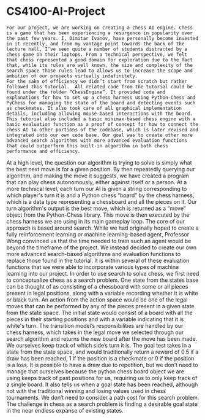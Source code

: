 # CS4100-AI-Project
	For our project, we are working on creating a chess AI engine. Chess is a game that has been experiencing a resurgence in popularity over the past few years. I, Dimitar Ivanov, have personally become invested in it recently, and from my vantage point towards the back of the lecture hall, I’ve seen quite a number of students distracted by a chess game on their laptops. From a technical perspective, we felt that chess represented a good domain for exploration due to the fact that, while its rules are well known, the size and complexity of the search space those rules lead to allows us to increase the scope and ambition of our projects virtually indefinitely.
	For the sake of efficiency we didn’t start from scratch but rather followed this tutorial.  All related code from the tutorial could be found under the folder “ChessEngine”. It provided code and explanations for how to set up a chess harness using Python-Chess and PyChess for managing the state of the board and detecting events such as checkmates. It also took care of all graphical implementation details, including allowing mouse-based interactions with the board. This tutorial also included a basic minimax-based chess engine with a basic evaluation function as a proof of concept for how to connect the chess AI to other portions of the codebase, which is later revised and integrated into our own code base. Our goal was to create other more advanced search algorithms with more advanced evaluation functions that could outperform this built-in algorithm in both chess performance and efficiency.
  At a high level, the question our algorithm is trying to solve is simply what the best next move is for a given position. By then repeatedly querying our algorithm, and making the move it suggests, we have created a program that can play chess autonomously, either against itself or a person. At a more technical level, each turn our AI is given a string corresponding to which player's turn it is and a Python chess “board” by the chess harness, which is a data type representing a chessboard and all the pieces on it. Our turn algorithm's output is the best move, which is returned as a “move” object from the Python-Chess library. This move is then executed by the chess harness we are using in its main gameplay loop.
	The core of our approach is based around search. While we had originally hoped to create a fully reinforcement learning or machine learning-based agent, Professor Wong convinced us that the time needed to train such an agent would be beyond the timeframe of the project. We instead decided to create our own more advanced search-based algorithms and evaluation functions to replace those found in the tutorial. It is within several of these evaluation functions that we were able to incorporate various types of machine learning into our project.
	In order to use search to solve chess, we first need to conceptualize chess as a search problem. One state from the states base can be thought of as consisting of a chessboard with some or all pieces present in legal positions, along with a variable recording whether it is white or black turn. An action from the action space would be one of the legal moves that can be performed by any of the pieces present in a given state from the state space. The initial state would consist of a board with all the pieces in their starting positions and with a variable indicating that it is white's turn. The transition model’s responsibilities are handled by our chess harness, which takes in the legal move we selected through our search algorithm and returns the new board after the move has been made. We ourselves keep track of which side’s turn it is. The goal test takes in a state from the state space, and would traditionally return a reward of 0.5 if a draw has been reached, 1 if the position is a checkmate or 0 if the position is a loss. It is possible to have a draw due to repetition, but we don’t need to manage that ourselves because the python chess board object we are using keeps track of past positions for us, requiring us to only keep track of a single board. It also tells us when a goal state has been reached, although not with the traditional winning and losing values used in chess tournaments. We don’t need to consider a path cost for this search problem. The challenge in chess as a search problem is finding a desirable goal state in the near endless expanse of existing states.
